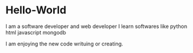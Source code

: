 # Hello-World
I am a software developer and web developer
I learn softwares like 
        python
        html 
        javascript
        mongodb
        
I am enjoying the new code writuing or creating.
